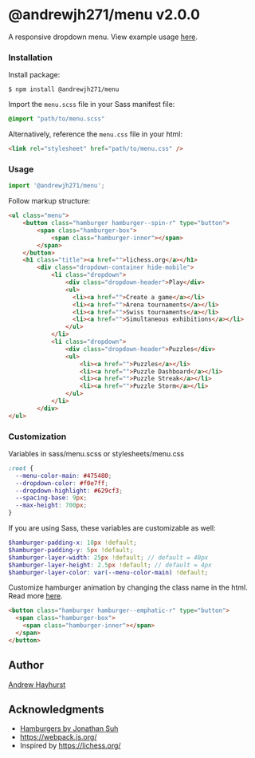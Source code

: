 # @andrewjh271/menu v2.0.0

A responsive dropdown menu. View example usage [here](https://andrewjh271.github.io/dropdown-menu/).

### Installation

Install package:

```shell
$ npm install @andrewjh271/menu
```

Import the `menu.scss` file in your Sass manifest file:

```sass
@import "path/to/menu.scss"
```

Alternatively, reference the `menu.css` file in your html:

```html
<link rel="stylesheet" href="path/to/menu.css" />
```

### Usage

```javascript
import '@andrewjh271/menu';
```

Follow markup structure:

```html
<ul class="menu">
    <button class="hamburger hamburger--spin-r" type="button">
        <span class="hamburger-box">
            <span class="hamburger-inner"></span>
        </span>
    </button>
    <h1 class="title"><a href="">lichess.org</a></h1>    
        <div class="dropdown-container hide-mobile">
            <li class="dropdown">
                <div class="dropdown-header">Play</div>
                <ul>
                  <li><a href="">Create a game</a></li>
                  <li><a href="">Arena tournaments</a></li>
                  <li><a href="">Swiss tournaments</a></li>
                  <li><a href="">Simultaneous exhibitions</a></li>
                </ul>    
            </li>
            <li class="dropdown">
                <div class="dropdown-header">Puzzles</div>
                <ul>
                    <li><a href="">Puzzles</a></li>
                    <li><a href="">Puzzle Dashboard</a></li>
                    <li><a href="">Puzzle Streak</a></li>
                    <li><a href="">Puzzle Storm</a></li>
                </ul>
            </li>
        </div>    
</ul> 
```

### Customization

Variables in sass/menu.scss or stylesheets/menu.css

```scss
:root {
  --menu-color-main: #475480;
  --dropdown-color: #f0e7ff;
  --dropdown-highlight: #629cf3;
  --spacing-base: 9px;
  --max-height: 700px;
}
```

If  you are using Sass, these variables are customizable as well:

```scss
$hamburger-padding-x: 18px !default;
$hamburger-padding-y: 5px !default;
$hamburger-layer-width: 25px !default; // default = 40px
$hamburger-layer-height: 2.5px !default; // default = 4px
$hamburger-layer-color: var(--menu-color-main) !default;
```

Customize hamburger animation by changing the class name in the html. Read more [here](https://jonsuh.com/hamburgers/).

```html
<button class="hamburger hamburger--emphatic-r" type="button">
  <span class="hamburger-box">
    <span class="hamburger-inner"></span>
  </span>
</button>
```

## Author

[Andrew Hayhurst](https://github.com/andrewjh271)

## Acknowledgments

* [Hamburgers by Jonathan Suh](https://jonsuh.com/hamburgers/)
* https://webpack.js.org/
* Inspired by https://lichess.org/
